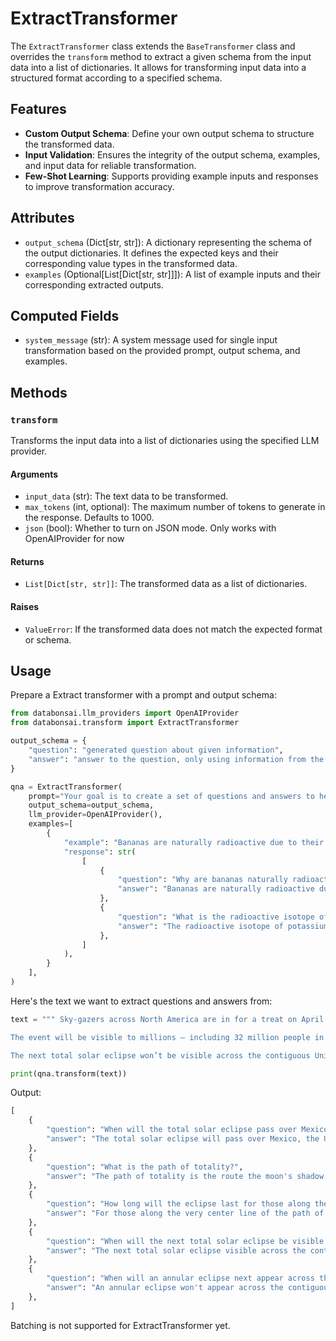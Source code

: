 # ExtractTransformer

The `ExtractTransformer` class extends the `BaseTransformer` class and overrides
the `transform` method to extract a given schema from the input data into a list
of dictionaries. It allows for transforming input data into a structured format
according to a specified schema.

## Features

-   **Custom Output Schema**: Define your own output schema to structure the
    transformed data.
-   **Input Validation**: Ensures the integrity of the output schema, examples,
    and input data for reliable transformation.
-   **Few-Shot Learning**: Supports providing example inputs and responses to
    improve transformation accuracy.

## Attributes

-   `output_schema` (Dict[str, str]): A dictionary representing the schema of
    the output dictionaries. It defines the expected keys and their
    corresponding value types in the transformed data.
-   `examples` (Optional[List[Dict[str, str]]]): A list of example inputs and
    their corresponding extracted outputs.

## Computed Fields

-   `system_message` (str): A system message used for single input
    transformation based on the provided prompt, output schema, and examples.

## Methods

### `transform`

Transforms the input data into a list of dictionaries using the specified LLM
provider.

#### Arguments

-   `input_data` (str): The text data to be transformed.
-   `max_tokens` (int, optional): The maximum number of tokens to generate in
    the response. Defaults to 1000.
-   `json` (bool): Whether to turn on JSON mode. Only works with OpenAIProvider for now

#### Returns

-   `List[Dict[str, str]]`: The transformed data as a list of dictionaries.

#### Raises

-   `ValueError`: If the transformed data does not match the expected format or
    schema.

## Usage

Prepare a Extract transformer with a prompt and output schema:

```python
from databonsai.llm_providers import OpenAIProvider
from databonsai.transform import ExtractTransformer

output_schema = {
    "question": "generated question about given information",
    "answer": "answer to the question, only using information from the given data",
}

qna = ExtractTransformer(
    prompt="Your goal is to create a set of questions and answers to help a person memorise every single detail of a document.",
    output_schema=output_schema,
    llm_provider=OpenAIProvider(),
    examples=[
        {
            "example": "Bananas are naturally radioactive due to their potassium content. They contain potassium-40, a radioactive isotope of potassium, which contributes to a tiny amount of radiation in every banana.",
            "response": str(
                [
                    {
                        "question": "Why are bananas naturally radioactive?",
                        "answer": "Bananas are naturally radioactive due to their potassium content.",
                    },
                    {
                        "question": "What is the radioactive isotope of potassium in bananas?",
                        "answer": "The radioactive isotope of potassium in bananas is potassium-40.",
                    },
                ]
            ),
        }
    ],
)
```

Here's the text we want to extract questions and answers from:

```python
text = """ Sky-gazers across North America are in for a treat on April 8 when a total solar eclipse will pass over Mexico, the United States and Canada.

The event will be visible to millions — including 32 million people in the US alone — who live along the route the moon’s shadow will travel during the eclipse, known as the path of totality. For those in the areas experiencing totality, the moon will appear to completely cover the sun. Those along the very center line of the path will see an eclipse that lasts between 3½ and 4 minutes, according to NASA.

The next total solar eclipse won’t be visible across the contiguous United States again until August 2044. (It’s been nearly seven years since the “Great American Eclipse” of 2017.) And an annular eclipse won’t appear across this part of the world again until 2046."""

print(qna.transform(text))
```

Output:

```python
[
    {
        "question": "When will the total solar eclipse pass over Mexico, the United States, and Canada?",
        "answer": "The total solar eclipse will pass over Mexico, the United States, and Canada on April 8.",
    },
    {
        "question": "What is the path of totality?",
        "answer": "The path of totality is the route the moon's shadow will travel during the eclipse where the moon will appear to completely cover the sun.",
    },
    {
        "question": "How long will the eclipse last for those along the very center line of the path of totality?",
        "answer": "For those along the very center line of the path of totality, the eclipse will last between 3½ and 4 minutes.",
    },
    {
        "question": "When will the next total solar eclipse be visible across the contiguous United States?",
        "answer": "The next total solar eclipse visible across the contiguous United States will be in August 2044.",
    },
    {
        "question": "When will an annular eclipse next appear across the contiguous United States?",
        "answer": "An annular eclipse won't appear across the contiguous United States again until 2046.",
    },
]
```

Batching is not supported for ExtractTransformer yet.
